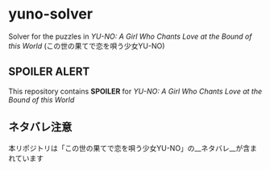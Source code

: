 # yuno-solver
Solver for the puzzles in _YU-NO: A Girl Who Chants Love at the Bound of this World_ (この世の果てで恋を唄う少女YU-NO)

## SPOILER ALERT
This repository contains __SPOILER__ for _YU-NO: A Girl Who Chants Love at the Bound of this World_

## ネタバレ注意
本リポジトリは「この世の果てで恋を唄う少女YU-NO」の__ネタバレ__が含まれています
